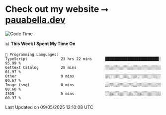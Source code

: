 # Check out my website ⭢ [pauabella.dev](https://pauabella.dev)

<!--START_SECTION:waka-->
![Code Time](http://img.shields.io/badge/Code%20Time-4%2C410%20hrs%2026%20mins-blue)

📊 **This Week I Spent My Time On** 

```text
💬 Programming Languages: 
TypeScript               23 hrs 22 mins      ████████████████████████░   95.99 % 
Gettext Catalog          28 mins             ░░░░░░░░░░░░░░░░░░░░░░░░░   01.97 % 
Other                    9 mins              ░░░░░░░░░░░░░░░░░░░░░░░░░   00.67 % 
Image (svg)              8 mins              ░░░░░░░░░░░░░░░░░░░░░░░░░   00.60 % 
JSON                     5 mins              ░░░░░░░░░░░░░░░░░░░░░░░░░   00.37 % 
```


 Last Updated on 09/05/2025 12:10:08 UTC
<!--END_SECTION:waka-->
